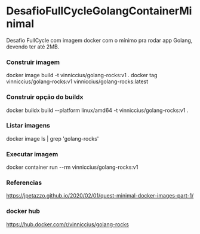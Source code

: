 # DesafioFullCycleGolangContainerMinimal
Desafio FullCycle com imagem docker com o mínimo pra rodar app Golang, devendo ter até 2MB.

### Construir imagem
docker image build -t vinniccius/golang-rocks:v1 .
docker tag vinniccius/golang-rocks:v1 vinniccius/golang-rocks:latest

### Construir opção do buildx
docker buildx build --platform linux/amd64 -t vinniccius/golang-rocks:v1 .

### Listar imagens
docker image ls | grep 'golang-rocks'

### Executar imagem
docker container run --rm vinniccius/golang-rocks:v1

### Referencias
https://jpetazzo.github.io/2020/02/01/quest-minimal-docker-images-part-1/

### docker hub
https://hub.docker.com/r/vinniccius/golang-rocks